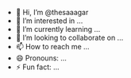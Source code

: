 - 👋 Hi, I’m @thesaaagar
- 👀 I’m interested in ...
- 🌱 I’m currently learning ...
- 💞️ I’m looking to collaborate on ...
- 📫 How to reach me ...
- 😄 Pronouns: ...
- ⚡ Fun fact: ...

<!---
thesaaagar/thesaaagar is a ✨ special ✨ repository because its `README.md` (this file) appears on your GitHub profile.
You can click the Preview link to take a look at your changes.
--->
